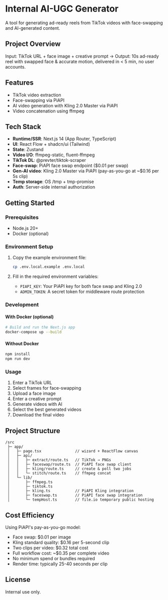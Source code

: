 # Internal AI-UGC Generator

A tool for generating ad-ready reels from TikTok videos with face-swapping and AI-generated content.

## Project Overview

Input: TikTok URL + face image + creative prompt → Output: 10s ad-ready reel with swapped face & accurate motion, delivered in < 5 min, no user accounts.

## Features

- TikTok video extraction
- Face-swapping via PiAPI
- AI video generation with Kling 2.0 Master via PiAPI
- Video concatenation using ffmpeg

## Tech Stack

- **Runtime/SSR**: Next.js 14 (App Router, TypeScript)
- **UI**: React Flow + shadcn/ui (Tailwind)
- **State**: Zustand
- **Video I/O**: ffmpeg-static, fluent-ffmpeg
- **TikTok DL**: @prevter/tiktok-scraper
- **Face-swap**: PiAPI face swap endpoint ($0.01 per swap)
- **Gen-AI video**: Kling 2.0 Master via PiAPI (pay-as-you-go at ~$0.16 per 5s clip)
- **Temp storage**: OS /tmp + tmp-promise
- **Auth**: Server-side internal authorization

## Getting Started

### Prerequisites

- Node.js 20+
- Docker (optional)

### Environment Setup

1. Copy the example environment file:
   ```bash
   cp .env.local.example .env.local
   ```

2. Fill in the required environment variables:
   - `PIAPI_KEY`: Your PiAPI key for both face swap and Kling 2.0
   - `ADMIN_TOKEN`: A secret token for middleware route protection

### Development

#### With Docker (optional)

```bash
# Build and run the Next.js app
docker-compose up --build
```

#### Without Docker

```bash
npm install
npm run dev
```

### Usage

1. Enter a TikTok URL
2. Select frames for face-swapping
3. Upload a face image
4. Enter a creative prompt
5. Generate videos with AI
6. Select the best generated videos
7. Download the final video

## Project Structure

```
/src
 ├─ app/
 │   ├─ page.tsx               // wizard + ReactFlow canvas
 │   ├─ api/
 │   │   ├─ extract/route.ts   // TikTok → PNGs
 │   │   ├─ faceswap/route.ts  // PiAPI face swap client
 │   │   ├─ kling/route.ts     // create & poll two jobs
 │   │   └─ stitch/route.ts    // ffmpeg concat
 │   └─ lib/
 │       ├─ ffmpeg.ts
 │       ├─ tiktok.ts
 │       ├─ kling.ts           // PiAPI Kling integration
 │       ├─ faceswap.ts        // PiAPI face swap integration
 │       └─ tempHost.ts        // file.io temporary public hosting
```

## Cost Efficiency

Using PiAPI's pay-as-you-go model:
- Face swap: $0.01 per image
- Kling standard quality: $0.16 per 5-second clip
- Two clips per video: $0.32 total cost
- Full workflow cost: ~$0.35 per complete video
- No minimum spend or bundles required
- Render time: typically 25-40 seconds per clip

## License

Internal use only.